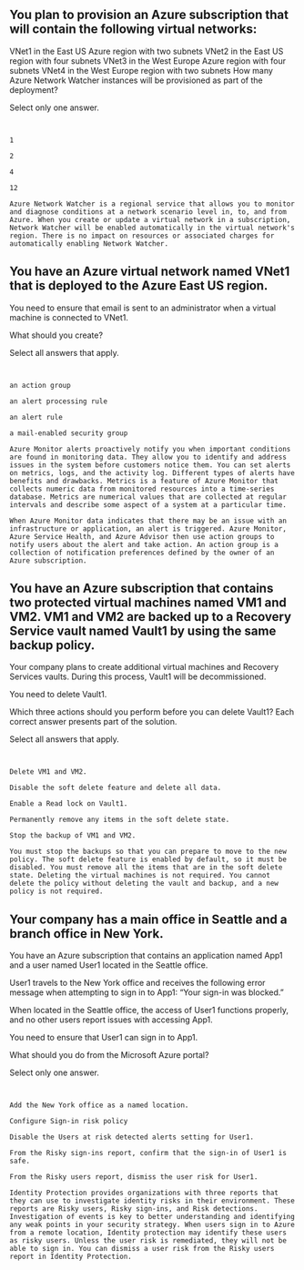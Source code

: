 ## You plan to provision an Azure subscription that will contain the following virtual networks:

VNet1 in the East US Azure region with two subnets
VNet2 in the East US region with four subnets
VNet3 in the West Europe Azure region with four subnets
VNet4 in the West Europe region with two subnets
How many Azure Network Watcher instances will be provisioned as part of the deployment?

Select only one answer.

` `

`1`

`2`

`4`

`12`


`Azure Network Watcher is a regional service that allows you to monitor and diagnose conditions at a network scenario level in, to, and from Azure. When you create or update a virtual network in a subscription, Network Watcher will be enabled automatically in the virtual network's region. There is no impact on resources or associated charges for automatically enabling Network Watcher.`



## You have an Azure virtual network named VNet1 that is deployed to the Azure East US region.

You need to ensure that email is sent to an administrator when a virtual machine is connected to VNet1.

What should you create?

Select all answers that apply.

` `

`an action group`

`an alert processing rule`

`an alert rule`

`a mail-enabled security group`



`Azure Monitor alerts proactively notify you when important conditions are found in monitoring data. They allow you to identify and address issues in the system before customers notice them. You can set alerts on metrics, logs, and the activity log. Different types of alerts have benefits and drawbacks. Metrics is a feature of Azure Monitor that collects numeric data from monitored resources into a time-series database. Metrics are numerical values that are collected at regular intervals and describe some aspect of a system at a particular time.`

`When Azure Monitor data indicates that there may be an issue with an infrastructure or application, an alert is triggered. Azure Monitor, Azure Service Health, and Azure Advisor then use action groups to notify users about the alert and take action. An action group is a collection of notification preferences defined by the owner of an Azure subscription.`





## You have an Azure subscription that contains two protected virtual machines named VM1 and VM2. VM1 and VM2 are backed up to a Recovery Service vault named Vault1 by using the same backup policy.

Your company plans to create additional virtual machines and Recovery Services vaults. During this process, Vault1 will be decommissioned.

You need to delete Vault1.

Which three actions should you perform before you can delete Vault1? Each correct answer presents part of the solution.

Select all answers that apply.

` `

`Delete VM1 and VM2.`

`Disable the soft delete feature and delete all data.`

`Enable a Read lock on Vault1.`

`Permanently remove any items in the soft delete state.`

`Stop the backup of VM1 and VM2.`



`You must stop the backups so that you can prepare to move to the new policy. The soft delete feature is enabled by default, so it must be disabled. You must remove all the items that are in the soft delete state. Deleting the virtual machines is not required. You cannot delete the policy without deleting the vault and backup, and a new policy is not required.`





## Your company has a main office in Seattle and a branch office in New York.

You have an Azure subscription that contains an application named App1 and a user named User1 located in the Seattle office.

User1 travels to the New York office and receives the following error message when attempting to sign in to App1: “Your sign-in was blocked.”

When located in the Seattle office, the access of User1 functions properly, and no other users report issues with accessing App1.

You need to ensure that User1 can sign in to App1.

What should you do from the Microsoft Azure portal?


Select only one answer.

` `

`Add the New York office as a named location.`

`Configure Sign-in risk policy`

`Disable the Users at risk detected alerts setting for User1.`

`From the Risky sign-ins report, confirm that the sign-in of User1 is safe.`

`From the Risky users report, dismiss the user risk for User1.`

`Identity Protection provides organizations with three reports that they can use to investigate identity risks in their environment. These reports are Risky users, Risky sign-ins, and Risk detections. Investigation of events is key to better understanding and identifying any weak points in your security strategy. When users sign in to Azure from a remote location, Identity protection may identify these users as risky users. Unless the user risk is remediated, they will not be able to sign in. You can dismiss a user risk from the Risky users report in Identity Protection.`
